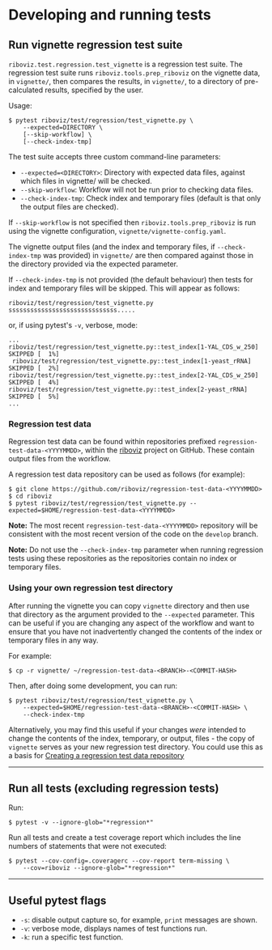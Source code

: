 # Developing and running tests

## Run vignette regression test suite

`riboviz.test.regression.test_vignette` is a regression test suite. The regression test suite runs `riboviz.tools.prep_riboviz` on the vignette data, in `vignette/`, then compares the results, in `vignette/`, to a directory of pre-calculated results, specified by the user.

Usage:

```console
$ pytest riboviz/test/regression/test_vignette.py \
    --expected=DIRECTORY \
    [--skip-workflow] \
    [--check-index-tmp]
```

The test suite accepts three custom command-line parameters:

* `--expected=<DIRECTORY>`: Directory with expected data files, against which files in vignette/ will be checked.
* `--skip-workflow`: Workflow will not be run prior to checking data files.
* `--check-index-tmp`: Check index and temporary files (default is that only the output files are checked).

If `--skip-workflow` is not specified then `riboviz.tools.prep_riboviz` is run using the vignette configuration, `vignette/vignette-config.yaml`.

The vignette output files (and the index and temporary files, if `--check-index-tmp` was provided) in `vignette/` are then compared against those in the directory provided via the expected parameter.

If `--check-index-tmp` is not provided (the default behaviour) then tests for index and temporary files will be skipped. This will appear as follows:

```console
riboviz/test/regression/test_vignette.py ssssssssssssssssssssssssssssss.....
```

or, if using pytest's `-v`, verbose, mode:

```console
...
riboviz/test/regression/test_vignette.py::test_index[1-YAL_CDS_w_250] SKIPPED [  1%]
 riboviz/test/regression/test_vignette.py::test_index[1-yeast_rRNA] SKIPPED [  2%]
riboviz/test/regression/test_vignette.py::test_index[2-YAL_CDS_w_250] SKIPPED [  4%]
riboviz/test/regression/test_vignette.py::test_index[2-yeast_rRNA] SKIPPED [  5%]
...
```

### Regression test data

Regression test data can be found within repositories prefixed `regression-test-data-<YYYYMMDD>`, within the [riboviz](https://github.com/riboviz) project on GitHub. These contain output files from the workflow.

A regression test data repository can be used as follows (for example):

```console
$ git clone https://github.com/riboviz/regression-test-data-<YYYYMMDD>
$ cd riboviz
$ pytest riboviz/test/regression/test_vignette.py --expected=$HOME/regression-test-data-<YYYYMMDD>
```

**Note:** The most recent `regression-test-data-<YYYYMMDD>` repository will be consistent with the most recent version of the code on the `develop` branch.

**Note:** Do not use the `--check-index-tmp` parameter when running regression tests using these repositories as the repositories contain no index or temporary files.

### Using your own regression test directory

After running the vignette you can copy `vignette` directory and then use that directory as the argument provided to the `--expected` parameter. This can be useful if you are changing any aspect of the workflow and want to ensure that you have not inadvertently changed the contents of the index or temporary files in any way.

For example:

```console
$ cp -r vignette/ ~/regression-test-data-<BRANCH>-<COMMIT-HASH>
```

Then, after doing some development, you can run:

```console
$ pytest riboviz/test/regression/test_vignette.py \
    --expected=$HOME/regression-test-data-<BRANCH>-<COMMIT-HASH> \
    --check-index-tmp
```

Alternatively, you may find this useful if your changes *were* intended to change the contents of the index, temporary, or output, files - the copy of `vignette` serves as your new regression test directory. You could use this as a basis for [Creating a regression test data repository](./create-test-data-repository.md)

---

## Run all tests (excluding regression tests)

Run:

```console
$ pytest -v --ignore-glob="*regression*"
```

Run all tests and create a test coverage report which includes the line numbers of statements that were not executed:

```console
$ pytest --cov-config=.coveragerc --cov-report term-missing \
    --cov=riboviz --ignore-glob="*regression*"
```

---

## Useful pytest flags

* `-s`: disable output capture so, for example, `print` messages are shown.
* `-v`: verbose mode, displays names of test functions run.
* `-k`: run a specific test function.
